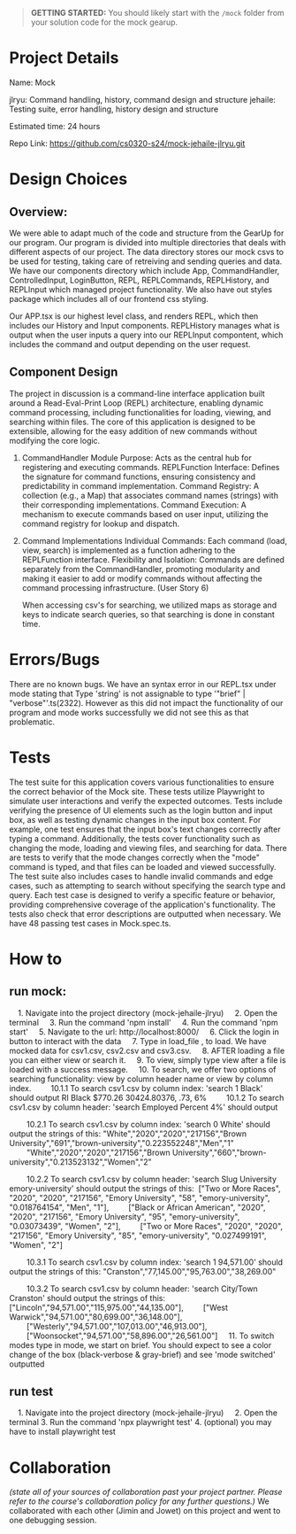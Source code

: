 > **GETTING STARTED:** You should likely start with the `/mock` folder from your solution code for the mock gearup.

# Project Details

Name: Mock

jlryu: Command handling, history, command design and structure
jehaile: Testing suite, error handling, history design and structure

Estimated time: 24 hours

Repo Link: https://github.com/cs0320-s24/mock-jehaile-jlryu.git

# Design Choices

## Overview:

We were able to adapt much of the code and structure from the GearUp for our program. Our program is divided into multiple directories that deals with different aspects of our project. The data directory stores our mock csvs to be used for testing, taking care of retreiving and sending queries and data. We have our components directory which include App, CommandHandler, ControlledInput, LoginButton, REPL, REPLCommands, REPLHistory, and REPLInput which managed project functionality. We also have out styles package which includes all of our frontend css styling.

Our APP.tsx is our highest level class, and renders REPL, which then includes our History and Input components. REPLHistory manages what is output when the user inputs a query into our REPLInput compontent, which includes the command and output depending on the user request. 

## Component Design

The project in discussion is a command-line interface application built around a Read-Eval-Print Loop (REPL) architecture, enabling dynamic command processing, including functionalities for loading, viewing, and searching within files. The core of this application is designed to be extensible, allowing for the easy addition of new commands without modifying the core logic.

1. CommandHandler Module
    Purpose: Acts as the central hub for registering and executing commands.
    REPLFunction Interface: Defines the signature for command functions, ensuring consistency and predictability in command implementation.
    Command Registry: A collection (e.g., a Map) that associates command names (strings) with their corresponding implementations.
    Command Execution: A mechanism to execute commands based on user input, utilizing the command registry for lookup and dispatch.

2. Command Implementations
   Individual Commands: Each command (load, view, search) is implemented as a function adhering to the REPLFunction interface.
   Flexibility and Isolation: Commands are defined separately from the CommandHandler, promoting modularity and making it easier to add or modify commands without affecting the command processing infrastructure. (User Story 6)
   
   When accessing csv's for searching, we utilized maps as storage and keys to indicate search queries, so that searching is done in constant time.

# Errors/Bugs

There are no known bugs. We have an syntax error in our REPL.tsx <REPLHistory history={history} mode={mode} /> under mode stating that Type 'string' is not assignable to type '"brief" | "verbose"'.ts(2322). However as this did not impact the functionality of our program and mode works successfully we did not see this as that problematic. 



# Tests

The test suite for this application covers various functionalities to ensure the correct behavior of the Mock site. These tests utilize Playwright to simulate user interactions and verify the expected outcomes. Tests include verifying the presence of UI elements such as the login button and input box, as well as testing dynamic changes in the input box content. For example, one test ensures that the input box's text changes correctly after typing a command. Additionally, the tests cover functionality such as changing the mode, loading and viewing files, and searching for data. There are tests to verify that the mode changes correctly when the "mode" command is typed, and that files can be loaded and viewed successfully. The test suite also includes cases to handle invalid commands and edge cases, such as attempting to search without specifying the search type and query. Each test case is designed to verify a specific feature or behavior, providing comprehensive coverage of the application's functionality. The tests also check that error descriptions are outputted when necessary. We have 48 passing test cases in Mock.spec.ts.

# How to

## run mock:

    1. Navigate into the project directory (mock-jehaile-jlryu)
    2. Open the terminal
    3. Run the command 'npm install'
    4. Run the command 'npm start'
    5. Navigate to the url: http://localhost:8000/
    6. Click the login in button to interact with the data
    7. Type in load_file <csv file>, to load. We have mocked data for csv1.csv, csv2.csv and csv3.csv.
    8. AFTER loading a file you can either view or search it. 
    9. To view, simply type view after a file is loaded with a success message.
    10. To search, we offer two options of searching functionality: view by column header name or view by column index. 
        10.1.1 To search csv1.csv by column index: 'search 1 Black' should output RI Black $770.26 30424.80376, .73, 6%
        10.1.2 To search csv1.csv by column header: 'search Employed Percent 4%' should output

        10.2.1 To search csv1.csv by column index: 'search 0 White' should output the strings of this: "White","2020","2020","217156","Brown University","691","brown-university","0.223552248","Men","1"
        "White","2020","2020","217156","Brown University","660","brown-university","0.213523132","Women","2"

        10.2.2 To search csv1.csv by column header: 'search Slug University emory-university' should output the strings of this:  ["Two or More Races", "2020", "2020", "217156", "Emory University", "58", "emory-university", "0.018764154", "Men", "1"],
        ["Black or African American", "2020", "2020", "217156", "Emory University", "95", "emory-university", "0.03073439", "Women", "2"],
        ["Two or More Races", "2020", "2020", "217156", "Emory University", "85", "emory-university", "0.027499191", "Women", "2"]

        10.3.1 To search csv1.csv by column index: 'search 1 94,571.00' should output the strings of this: "Cranston","77,145.00","95,763.00","38,269.00"

        10.3.2 To search csv1.csv by column header: 'search City/Town Cranston' should output the strings of this: ["Lincoln","94,571.00","115,975.00","44,135.00"],
        ["West Warwick","94,571.00","80,699.00","36,148.00"],
        ["Westerly","94,571.00","107,013.00","46,913.00"],
        ["Woonsocket","94,571.00","58,896.00","26,561.00"]
    11. To switch modes type in mode, we start on brief. You should expect to see a color change of the box (black-verbose & gray-brief) and see 'mode switched' outputted
## run test

    1. Navigate into the project directory (mock-jehaile-jlryu)
    2. Open the terminal
    3. Run the command 'npx playwright test'
    4. (optional) you may have to install playwright test
    
    

# Collaboration

*(state all of your sources of collaboration past your project partner. Please refer to the course's collaboration policy for any further questions.)* 
We collaborated with each other (Jimin and Jowet) on this project and went to one debugging session.